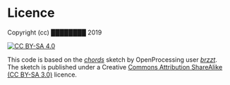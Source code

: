 # Licence
Copyright (cc) ████████ 2019

[![CC BY-SA 4.0](https://licensebuttons.net/l/by-sa/4.0/88x31.png)](https://creativecommons.org/licenses/by-sa/4.0/)

This code is based on the [*chords*](https://www.openprocessing.org/sketch/389857) sketch by OpenProcessing user [*brzzt*](https://www.openprocessing.org/user/69383). The sketch is published under a Creative [Commons Attribution ShareAlike (CC BY-SA 3.0)](https://creativecommons.org/licenses/by-sa/3.0/) licence.